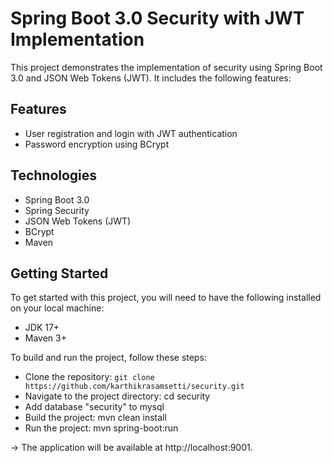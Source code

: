# Spring Boot 3.0 Security with JWT Implementation
This project demonstrates the implementation of security using Spring Boot 3.0 and JSON Web Tokens (JWT). It includes the following features:

## Features
* User registration and login with JWT authentication
* Password encryption using BCrypt


## Technologies
* Spring Boot 3.0
* Spring Security
* JSON Web Tokens (JWT)
* BCrypt
* Maven
 
## Getting Started
To get started with this project, you will need to have the following installed on your local machine:

* JDK 17+
* Maven 3+


To build and run the project, follow these steps:

* Clone the repository: `git clone https://github.com/karthikrasamsetti/security.git`
* Navigate to the project directory: cd security
* Add database "security" to mysql 
* Build the project: mvn clean install
* Run the project: mvn spring-boot:run 

-> The application will be available at http://localhost:9001.
